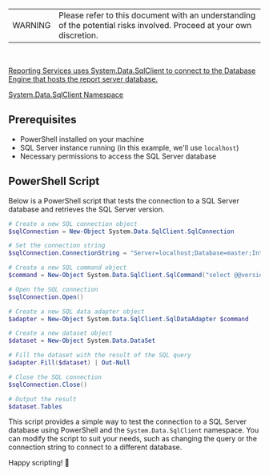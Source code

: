 <br>
<table>
<td>WARNING</td>
<td>Please refer to this document with an understanding of the potential risks involved. Proceed at your own discretion.</td>
</table>
<br>

[Reporting Services uses System.Data.SqlClient to connect to the Database Engine that hosts the report server database.](https://learn.microsoft.com/en-us/sql/reporting-services/install-windows/configure-a-report-server-database-connection-ssrs-configuration-manager?view=sql-server-ver16#:~:text=Reporting%20Services%20uses%20System.Data.SqlClient%20to%20connect%20to%20the%20Database%20Engine%20that%20hosts%20the%20report%20server%20database.)

[System.Data.SqlClient Namespace](https://learn.microsoft.com/en-us/dotnet/api/system.data.sqlclient?view=net-8.0)

## Prerequisites

- PowerShell installed on your machine
- SQL Server instance running (in this example, we'll use `localhost`)
- Necessary permissions to access the SQL Server database

## PowerShell Script

Below is a PowerShell script that tests the connection to a SQL Server database and retrieves the SQL Server version.

```powershell
# Create a new SQL connection object
$sqlConnection = New-Object System.Data.SqlClient.SqlConnection

# Set the connection string
$sqlConnection.ConnectionString = "Server=localhost;Database=master;Integrated Security=SSPI;"

# Create a new SQL command object
$command = New-Object System.Data.SqlClient.SqlCommand("select @@version", $sqlConnection)

# Open the SQL connection
$sqlConnection.Open()

# Create a new SQL data adapter object
$adapter = New-Object System.Data.SqlClient.SqlDataAdapter $command

# Create a new dataset object
$dataset = New-Object System.Data.DataSet

# Fill the dataset with the result of the SQL query
$adapter.Fill($dataset) | Out-Null

# Close the SQL connection
$sqlConnection.Close()

# Output the result
$dataset.Tables
```

This script provides a simple way to test the connection to a SQL Server database using PowerShell and the `System.Data.SqlClient` namespace. You can modify the script to suit your needs, such as changing the query or the connection string to connect to a different database.

Happy scripting! 🚀
